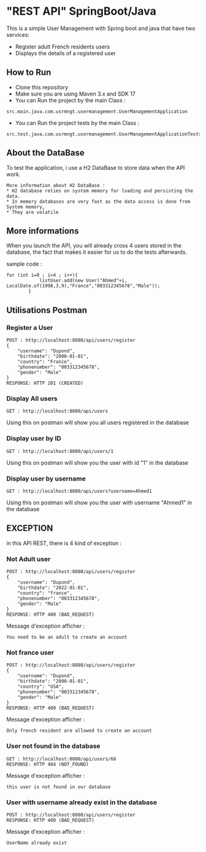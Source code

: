 # "REST API" SpringBoot/Java 
This is a simple User Management with Spring boot and java that have two services: 
* Register adult French residents users
* Displays the details of a registered user

## How to Run

* Clone this repository 
* Make sure you are using Maven 3.x  and SDK 17
* You can Run the project by the main Class : 
```
src.main.java.com.usrmngt.usermanagement.UserManagementApplication
```
* You can Run the project tests by the main Class : 
```
src.test.java.com.usrmngt.usermanagement.UserManagementApplicationTests
```


## About the DataBase

To test the application, i use a H2 DataBase to store data when the API work.  
```
More information about H2 DataBase :
* H2 database relies on system memory for loading and persisting the data. 
* In memory databases are very fast as the data access is done from System memory,
* They are volatile
```

## More informations 
When you launch the API, you will already cross 4 users stored in the database, the fact that makes it easier for us to do the tests afterwards. 

sample code :
```
for (int i=0 ; i<4 ; i++){
            listUser.add(new User("Ahmed"+i, LocalDate.of(1998,3,9),"France","003312345678","Male"));
        }
```

## Utilisations Postman

### Register a User 
```
POST : http://localhost:8080/api/users/register
{
    "username": "Dupond",
    "birthdate": "2000-01-01",
    "country": "France",
    "phonenumber": "003312345678",
    "gender": "Male"
}
RESPONSE: HTTP 201 (CREATED)
```

### Display All users 
```
GET : http://localhost:8080/api/users
```

Using this on postman will show you all users registered in the database

### Display user by ID
```
GET : http://localhost:8080/api/users/1
```
Using this on postman will show you the user with id "1" in the database

### Display user by username
```
GET : http://localhost:8080/api/users?username=Ahmed1
```
Using this on postman will show you the user with username "Ahmed1" in the database

## EXCEPTION

in this API REST, there is 4 kind of exception :

### Not Adult user

```
POST : http://localhost:8080/api/users/register
{
    "username": "Dupond",
    "birthdate": "2022-01-01",
    "country": "france",
    "phonenumber": "003312345678",
    "gender": "Male"
}
RESPONSE: HTTP 400 (BAD_REQUEST)
```
Message d'exception afficher :
```
You need to be an adult to create an account
```

### Not france user
```
POST : http://localhost:8080/api/users/register
{
    "username": "Dupond",
    "birthdate": "2000-01-01",
    "country": "USA",
    "phonenumber": "003312345678",
    "gender": "Male"
}
RESPONSE: HTTP 400 (BAD_REQUEST)
```
Message d'exception afficher :
```
Only french resident are allowed to create an account
```
### User not found in the database
```
GET : http://localhost:8080/api/users/66
RESPONSE: HTTP 404 (NOT_FOUND)
```
Message d'exception afficher :
```
this user is not found in our database
```


### User with username already exist in the database
```
POST : http://localhost:8080/api/users/register
RESPONSE: HTTP 400 (BAD_REQUEST)
```
Message d'exception afficher :
```
UserName already exist
```
